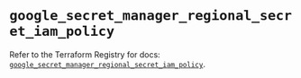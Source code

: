 # `google_secret_manager_regional_secret_iam_policy`

Refer to the Terraform Registry for docs: [`google_secret_manager_regional_secret_iam_policy`](https://registry.terraform.io/providers/hashicorp/google-beta/6.48.0/docs/resources/google_secret_manager_regional_secret_iam_policy).
